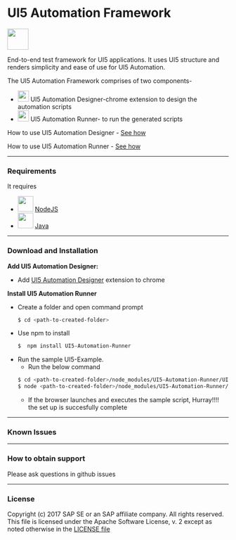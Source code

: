 # UI5 Automation Framework
<img src="https://github.com/SAP/ui5-automation-framework/blob/master/images/vyper.gif" width="48">

End-to-end test framework for UI5 applications. It uses UI5 structure and renders simplicity and ease of use for UI5 Automation.

The UI5 Automation Framework comprises of two components-

* <img src="https://github.com/SAP/ui5-automation-framework/blob/master/images/chrome.png" width="25"> UI5 Automation Designer-chrome extension to design the automation scripts
* <img src="https://github.com/SAP/ui5-automation-framework/blob/master/images/npm.png" width="25"> UI5 Automation Runner- to run the generated scripts


How to use UI5 Automation Designer - <a href="https://youtube.com">See how</a>

How to use UI5 Automation Runner - <a href="https://youtube.com">See how</a>

----
### Requirements
It requires
* <img src="https://github.com/SAP/ui5-automation-framework/blob/master/images/nodejs.png" width="35">  [NodeJS](https://nodejs.org/)
* <img src="https://github.com/SAP/ui5-automation-framework/blob/master/images/java.png" width="35">  [Java](https://java.com/en/)
---
### Download and Installation
__Add UI5 Automation Designer:__
* Add  [UI5 Automation Designer](https://chrome.google.com/webstore/detail/ui5-inspector/) extension to chrome

__Install UI5 Automation Runner__

* Create a folder and open command prompt
    ```sh
    $ cd <path-to-created-folder>
    ```
* Use npm to install
    ```sh
    $  npm install UI5-Automation-Runner
    ```
* Run the sample UI5-Example.
    * Run the below command
    ```sh
    $ cd <path-to-created-folder>/node_modules/UI5-Automation-Runner/UI5Example
    $ node <path-to-created-folder>/node_modules/UI5-Automation-Runner/protractor/bin/protractor conf.js
    ```
    * If the browser launches and executes the sample script, Hurray!!!! the set up is succesfully complete
---
### Known Issues
---
### How to obtain support
Please ask questions in github issues

---
### License
Copyright (c) 2017 SAP SE or an SAP affiliate company. All rights reserved.
This file is licensed under the Apache Software License, v. 2 except as noted otherwise in the
[LICENSE file](https://github.com/SAP/ui5-automation-framework/blob/master/LICENSE)
